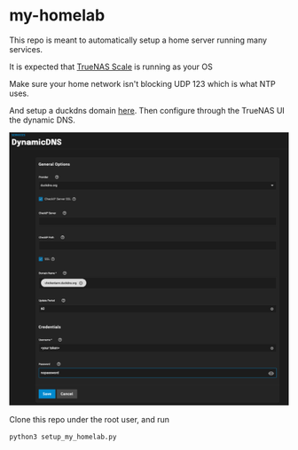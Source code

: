 # my-homelab

This repo is meant to automatically setup a home server running many services.

It is expected that [TrueNAS Scale](https://www.truenas.com/download-truenas-scale/) is running as your OS

Make sure your home network isn't blocking UDP 123 which is what NTP uses.

And setup a duckdns domain [here](https://www.duckdns.org). Then configure through the TrueNAS UI the dynamic DNS.

![TrueNAS DuckDNS configuration](./duckdns.png)

Clone this repo under the root user, and run

    python3 setup_my_homelab.py
